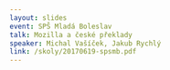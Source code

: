 ```yaml
---
layout: slides
event: SPŠ Mladá Boleslav
talk: Mozilla a české překlady
speaker: Michal Vašíček, Jakub Rychlý
link: /skoly/20170619-spsmb.pdf
---
```

